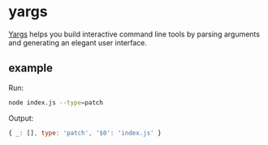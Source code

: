 # yargs
[Yargs](https://yargs.js.org/) helps you build interactive command line tools by parsing arguments and generating an elegant user interface.

## example
Run:
```bash
node index.js --type=patch
```

Output:
```js
{ _: [], type: 'patch', '$0': 'index.js' }
```
